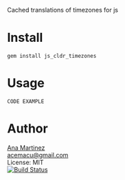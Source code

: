 Cached translations of timezones for js

Install
=======

    gem install js_cldr_timezones

Usage
=====

    CODE EXAMPLE

Author
======
[Ana Martinez](https://github.com/anamartinez)<br/>
acemacu@gmail.com<br/>
License: MIT<br/>
[![Build Status](https://travis-ci.org/anamartinez/js_cldr_timezones.png)](https://travis-ci.org/anamartinez/js_cldr_timezones)
